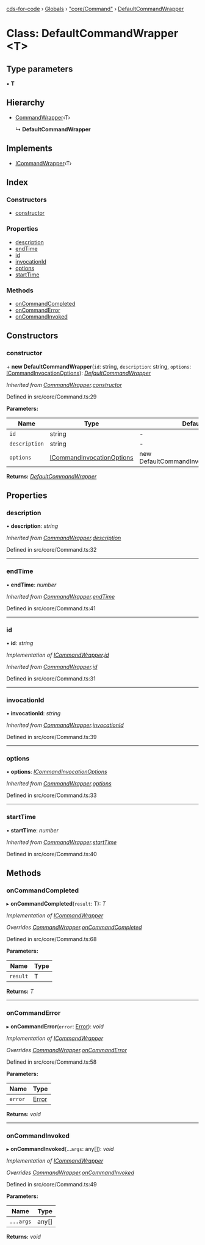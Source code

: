 [cds-for-code](../README.md) › [Globals](../globals.md) › ["core/Command"](../modules/_core_command_.md) › [DefaultCommandWrapper](_core_command_.defaultcommandwrapper.md)

# Class: DefaultCommandWrapper <**T**>

## Type parameters

▪ **T**

## Hierarchy

* [CommandWrapper](_core_command_.commandwrapper.md)‹T›

  ↳ **DefaultCommandWrapper**

## Implements

* [ICommandWrapper](../interfaces/_core_command_.icommandwrapper.md)‹T›

## Index

### Constructors

* [constructor](_core_command_.defaultcommandwrapper.md#constructor)

### Properties

* [description](_core_command_.defaultcommandwrapper.md#description)
* [endTime](_core_command_.defaultcommandwrapper.md#endtime)
* [id](_core_command_.defaultcommandwrapper.md#id)
* [invocationId](_core_command_.defaultcommandwrapper.md#invocationid)
* [options](_core_command_.defaultcommandwrapper.md#options)
* [startTime](_core_command_.defaultcommandwrapper.md#starttime)

### Methods

* [onCommandCompleted](_core_command_.defaultcommandwrapper.md#oncommandcompleted)
* [onCommandError](_core_command_.defaultcommandwrapper.md#oncommanderror)
* [onCommandInvoked](_core_command_.defaultcommandwrapper.md#oncommandinvoked)

## Constructors

###  constructor

\+ **new DefaultCommandWrapper**(`id`: string, `description`: string, `options`: [ICommandInvocationOptions](../interfaces/_core_command_.icommandinvocationoptions.md)): *[DefaultCommandWrapper](_core_command_.defaultcommandwrapper.md)*

*Inherited from [CommandWrapper](_core_command_.commandwrapper.md).[constructor](_core_command_.commandwrapper.md#constructor)*

Defined in src/core/Command.ts:29

**Parameters:**

Name | Type | Default |
------ | ------ | ------ |
`id` | string | - |
`description` | string | - |
`options` | [ICommandInvocationOptions](../interfaces/_core_command_.icommandinvocationoptions.md) | new DefaultCommandInvocationOptions() |

**Returns:** *[DefaultCommandWrapper](_core_command_.defaultcommandwrapper.md)*

## Properties

###  description

• **description**: *string*

*Inherited from [CommandWrapper](_core_command_.commandwrapper.md).[description](_core_command_.commandwrapper.md#description)*

Defined in src/core/Command.ts:32

___

###  endTime

• **endTime**: *number*

*Inherited from [CommandWrapper](_core_command_.commandwrapper.md).[endTime](_core_command_.commandwrapper.md#endtime)*

Defined in src/core/Command.ts:41

___

###  id

• **id**: *string*

*Implementation of [ICommandWrapper](../interfaces/_core_command_.icommandwrapper.md).[id](../interfaces/_core_command_.icommandwrapper.md#id)*

*Inherited from [CommandWrapper](_core_command_.commandwrapper.md).[id](_core_command_.commandwrapper.md#id)*

Defined in src/core/Command.ts:31

___

###  invocationId

• **invocationId**: *string*

*Inherited from [CommandWrapper](_core_command_.commandwrapper.md).[invocationId](_core_command_.commandwrapper.md#invocationid)*

Defined in src/core/Command.ts:39

___

###  options

• **options**: *[ICommandInvocationOptions](../interfaces/_core_command_.icommandinvocationoptions.md)*

*Inherited from [CommandWrapper](_core_command_.commandwrapper.md).[options](_core_command_.commandwrapper.md#options)*

Defined in src/core/Command.ts:33

___

###  startTime

• **startTime**: *number*

*Inherited from [CommandWrapper](_core_command_.commandwrapper.md).[startTime](_core_command_.commandwrapper.md#starttime)*

Defined in src/core/Command.ts:40

## Methods

###  onCommandCompleted

▸ **onCommandCompleted**(`result`: T): *T*

*Implementation of [ICommandWrapper](../interfaces/_core_command_.icommandwrapper.md)*

*Overrides [CommandWrapper](_core_command_.commandwrapper.md).[onCommandCompleted](_core_command_.commandwrapper.md#abstract-oncommandcompleted)*

Defined in src/core/Command.ts:68

**Parameters:**

Name | Type |
------ | ------ |
`result` | T |

**Returns:** *T*

___

###  onCommandError

▸ **onCommandError**(`error`: [Error](_core_security_authentication_.authenticationerror.md#static-error)): *void*

*Implementation of [ICommandWrapper](../interfaces/_core_command_.icommandwrapper.md)*

*Overrides [CommandWrapper](_core_command_.commandwrapper.md).[onCommandError](_core_command_.commandwrapper.md#abstract-oncommanderror)*

Defined in src/core/Command.ts:58

**Parameters:**

Name | Type |
------ | ------ |
`error` | [Error](_core_security_authentication_.authenticationerror.md#static-error) |

**Returns:** *void*

___

###  onCommandInvoked

▸ **onCommandInvoked**(...`args`: any[]): *void*

*Implementation of [ICommandWrapper](../interfaces/_core_command_.icommandwrapper.md)*

*Overrides [CommandWrapper](_core_command_.commandwrapper.md).[onCommandInvoked](_core_command_.commandwrapper.md#abstract-oncommandinvoked)*

Defined in src/core/Command.ts:49

**Parameters:**

Name | Type |
------ | ------ |
`...args` | any[] |

**Returns:** *void*
